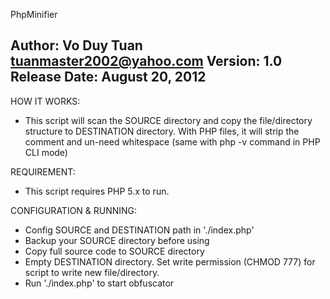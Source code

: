 PhpMinifier

Author: Vo Duy Tuan <tuanmaster2002@yahoo.com>
Version: 1.0
Release Date: August 20, 2012
------------------------------
HOW IT WORKS:
 - This script will scan the SOURCE directory and copy the file/directory structure to DESTINATION directory. With PHP files, it will strip the comment and un-need whitespace (same with php -v command in PHP CLI mode)

REQUIREMENT:
 - This script requires PHP 5.x to run.

CONFIGURATION & RUNNING:
 - Config SOURCE and DESTINATION path in './index.php'
 - Backup your SOURCE directory before using
 - Copy full source code to SOURCE directory
 - Empty DESTINATION directory. Set write permission (CHMOD 777) for script to write new file/directory.
 - Run './index.php' to start obfuscator